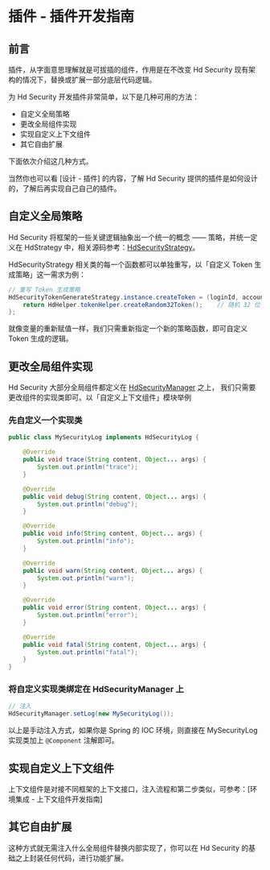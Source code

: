 # 插件 - 插件开发指南

## 前言

插件，从字面意思理解就是可拔插的组件，作用是在不改变 Hd Security 现有架构的情况下，替换或扩展一部分底层代码逻辑。

为 Hd Security 开发插件非常简单，以下是几种可用的方法：

- 自定义全局策略
- 更改全局组件实现
- 实现自定义上下文组件
- 其它自由扩展

下面依次介绍这几种方式。

当然你也可以看 [设计 - 插件] 的内容，了解 Hd Security 提供的插件是如何设计的，了解后再实现自己自己的插件。

## 自定义全局策略

Hd Security 将框架的一些关键逻辑抽象出一个统一的概念 —— 策略，并统一定义在 HdStrategy 中，相关源码参考：[HdSecurityStrategy](https://github.com/Kele-Bingtang/hd-security/tree/master/hd-security-core/src/main/java/cn/youngkbt/hdsecurity/strategy)。

HdSecurityStrategy 相关类的每一个函数都可以单独重写，以「自定义 Token 生成策略」这一需求为例：

```java
// 重写 Token 生成策略
HdSecurityTokenGenerateStrategy.instance.createToken = (loginId, accountType) -> {
    return HdHelper.tokenHelper.createRandom32Token();    // 随机 32 位长度字符串
};
```

就像变量的重新赋值一样，我们只需重新指定一个新的策略函数，即可自定义 Token 生成的逻辑。

## 更改全局组件实现

Hd Security 大部分全局组件都定义在 [HdSecurityManager](https://github.com/Kele-Bingtang/hd-security/tree/master/hd-security-core/src/main/java/cn/youngkbt/hdsecurity/HdSecurityManager.java) 之上， 我们只需要更改组件的实现类即可。以「自定义上下文组件」模块举例

### 先自定义一个实现类

```java
public class MySecurityLog implements HdSecurityLog {

    @Override
    public void trace(String content, Object... args) {
        System.out.println("trace");
    }

    @Override
    public void debug(String content, Object... args) {
        System.out.println("debug");
    }

    @Override
    public void info(String content, Object... args) {
        System.out.println("info");
    }

    @Override
    public void warn(String content, Object... args) {
        System.out.println("warn");
    }

    @Override
    public void error(String content, Object... args) {
        System.out.println("error");
    }

    @Override
    public void fatal(String content, Object... args) {
        System.out.println("fatal");
    }
}

```

### 将自定义实现类绑定在 HdSecurityManager 上

```java
// 注入
HdSecurityManager.setLog(new MySecurityLog());
```

以上是手动注入方式，如果你是 Spring 的 IOC 环境，则直接在 MySecurityLog 实现类加上 `@Component` 注解即可。

## 实现自定义上下文组件

上下文组件是对接不同框架的上下文接口，注入流程和第二步类似，可参考：[环境集成 - 上下文组件开发指南]

## 其它自由扩展

这种方式就无需注入什么全局组件替换内部实现了，你可以在 Hd Security 的基础之上封装任何代码，进行功能扩展。